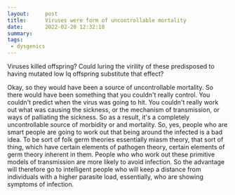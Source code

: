```yaml
---
layout:     post
title:      Viruses were form of uncontrollable mortality
date:       2022-02-20 12:32:18
summary:    
tags:
 - dysgenics
---
```


Viruses killed offspring? Could luring the virility of these predisposed to having mutated low Iq offspring substitute that effect?

Okay, so they would have been a source of uncontrollable mortality. So there would have been something that you couldn't really control. You couldn't predict when the virus was going to hit. You couldn't really work out what was causing the sickness, or the mechanism of transmission, or ways of palliating the sickness. So as a result, it's a completely uncontrollable source of morbidity or and mortality. So, yes, people who are smart people are going to work out that being around the infected is a bad idea. To be sort of folk germ theories essentially miasm theory, that sort of thing, which have certain elements of pathogen theory, certain elements of germ theory inherent in them. People who who work out these primitive models of transmission are more likely to avoid infection. So the advantage will therefore go to intelligent people who will keep a distance from individuals with a higher parasite load, essentially, who are showing symptoms of infection.